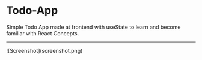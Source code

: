 # Todo-App
Simple Todo App made at frontend with useState to learn and become familiar with React Concepts.
<hr>
![Screenshot](screenshot.png)
